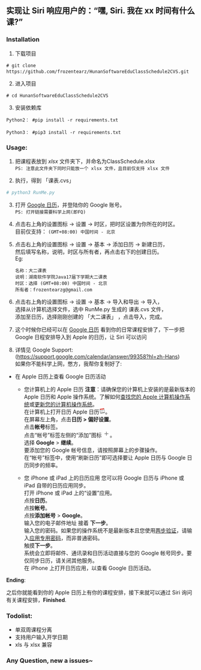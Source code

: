 ## 实现让 Siri 响应用户的：“嘿, Siri. 我在 xx 时间有什么课?”

### Installation
1.   下载项目
```shell
# git clone https://github.com/frozentearz/HunanSoftwareEduClassSchedule2CVS.git
```
2.   进入项目
```shell
# cd HunanSoftwareEduClassSchedule2CVS
```
3.   安装依赖库
```shell
Python2： #pip install -r requirements.txt

Python3： #pip3 install -r requirements.txt
```

### Usage:
1. 把课程表放到 *xlsx* 文件夹下，并命名为ClassSchedule.xlsx  
`PS: 注意此文件夹下同时只能放一个 xlsx 文件，且目前仅支持 xlsx 文件`

2. 执行，得到 「课表.cvs」
```Python
# python3 RunMe.py
```

3. 打开 [Google 日历](https://calendar.google.com)，并登陆你的 Google 账号。    
`PS: 打开链接需要科学上网(即FQ)`

4. 点击右上角的设置图标 -> 设置 -> 时区，把时区设置为你所在的时区。  
目前仅支持： `(GMT+08:00) 中国时间 - 北京`

5. 点击右上角的设置图标 -> 设置 -> 基本 -> 添加日历 -> 新建日历，  
然后填写名称，说明，时区与所有者，再点击右下的创建日历。  
Eg: 
    ```
    名称：大二课表
    说明：湖南软件学院Java17届下学期大二课表
    时区：选择 (GMT+08:00) 中国时间 - 北京
    所有者：frozentearzg@gmail.com
    ```

6. 点击右上角的设置图标 -> 设置 -> 基本 -> 导入和导出 -> 导入，  
选择从计算机选择文件，选中 RunMe.py 生成的 课表.cvs 文件，  
添加至日历，选择刚刚创建的 「大二课表」 ，点击导入，完成。

7. 这个时候你已经可以在 [Google 日历](https://calendar.google.com) 看到你的日常课程安排了，下一步把 Google 日程安排导入到 Apple 的日历，让 Siri 可以访问

8. 详情见 Google Support: (https://support.google.com/calendar/answer/99358?hl=zh-Hans)  
如果你不能科学上网，憋方，我帮你复制好了: 

- 在 Apple 日历上查看 Google 日历活动

    - 您计算机上的 Apple 日历
**注意**：请确保您的计算机上安装的是最新版本的 Apple 日历和 Apple 操作系统。了解如何[查找您的 Apple 计算机操作系统](https://support.apple.com/HT201260)或[更新您的计算机操作系统](https://support.apple.com/HT201541)。  
在计算机上打开日历 Apple 日历![Apple 日历](./images/AppleCalendar.png)。  
在屏幕左上角，点击**日历 > 偏好设置**。  
点击**帐号**标签。  
点击“帐号”标签左侧的“添加”图标 ![添加](./images/add.png)。  
选择 **Google** > **继续**。  
要添加您的 Google 帐号信息，请按照屏幕上的步骤操作。  
在“帐号”标签中，使用“刷新日历”即可选择要让 Apple 日历与 Google 日历同步的频率。  

    - 您 iPhone 或 iPad 上的日历应用
您可以将 Google 日历与 iPhone 或 iPad 自带的日历应用同步。  
打开 iPhone 或 iPad 上的“设置”应用。  
点按**日历**。  
点按**帐号**。  
点按**添加帐号** > **Google**。  
输入您的电子邮件地址 接着 **下一步**。  
输入您的密码。如果您的操作系统不是最新版本且您使用[两步验证](https://support.google.com/accounts/answer/180744)，请输入[应用专用密码](https://security.google.com/settings/security/apppasswords)，而非普通密码。  
触摸**下一步**。  
系统会立即将邮件、通讯录和日历活动直接与您的 Google   帐号同步。要仅同步日历，请关闭其他服务。  
在 iPhone 上打开日历应用，以查看 Google 日历活动。  

**Ending**:   

之后你就能看到你的 Apple 日历上有你的课程安排，接下来就可以通过 Siri 询问有关课程安排，**Finished**.

### Todolist:

- 单双周课程分离
- 支持用户输入开学日期
- xls 与 xlsx 兼容

### Any Question, new a issues~